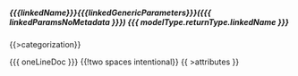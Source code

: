 ##### {{{linkedName}}}{{{linkedGenericParameters}}}({{{ linkedParamsNoMetadata }}}) {{{ modelType.returnType.linkedName }}}
{{>categorization}}

{{{ oneLineDoc }}}  {{!two spaces intentional}}
{{ >attributes }}
